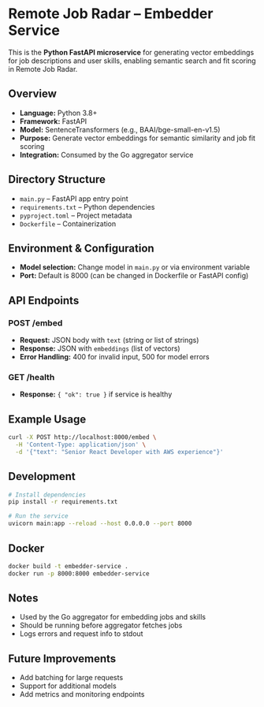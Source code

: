 # Remote Job Radar – Embedder Service

This is the **Python FastAPI microservice** for generating vector embeddings for job descriptions and user skills, enabling semantic search and fit scoring in Remote Job Radar.

## Overview

- **Language:** Python 3.8+
- **Framework:** FastAPI
- **Model:** SentenceTransformers (e.g., BAAI/bge-small-en-v1.5)
- **Purpose:** Generate vector embeddings for semantic similarity and job fit scoring
- **Integration:** Consumed by the Go aggregator service

## Directory Structure

- `main.py` – FastAPI app entry point
- `requirements.txt` – Python dependencies
- `pyproject.toml` – Project metadata
- `Dockerfile` – Containerization

## Environment & Configuration

- **Model selection:** Change model in `main.py` or via environment variable
- **Port:** Default is 8000 (can be changed in Dockerfile or FastAPI config)

## API Endpoints

### POST /embed

- **Request:** JSON body with `text` (string or list of strings)
- **Response:** JSON with `embeddings` (list of vectors)
- **Error Handling:** 400 for invalid input, 500 for model errors

### GET /health

- **Response:** `{ "ok": true }` if service is healthy

## Example Usage

```bash
curl -X POST http://localhost:8000/embed \
  -H 'Content-Type: application/json' \
  -d '{"text": "Senior React Developer with AWS experience"}'
```

## Development

```bash
# Install dependencies
pip install -r requirements.txt

# Run the service
uvicorn main:app --reload --host 0.0.0.0 --port 8000
```

## Docker

```bash
docker build -t embedder-service .
docker run -p 8000:8000 embedder-service
```

## Notes

- Used by the Go aggregator for embedding jobs and skills
- Should be running before aggregator fetches jobs
- Logs errors and request info to stdout

## Future Improvements

- Add batching for large requests
- Support for additional models
- Add metrics and monitoring endpoints
